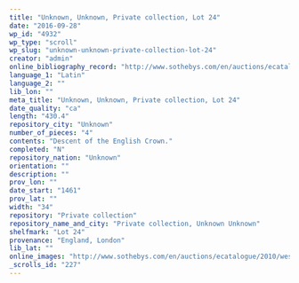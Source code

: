 ```yaml
---
title: "Unknown, Unknown, Private collection, Lot 24"
date: "2016-09-28"
wp_id: "4932"
wp_type: "scroll"
wp_slug: "unknown-unknown-private-collection-lot-24"
creator: "admin"
online_bibliography_record: "http://www.sothebys.com/en/auctions/ecatalogue/2010/western-manuscripts-and-miniatures-l10240/lot.24.html"
language_1: "Latin"
language_2: ""
lib_lon: ""
meta_title: "Unknown, Unknown, Private collection, Lot 24"
date_quality: "ca"
length: "430.4"
repository_city: "Unknown"
number_of_pieces: "4"
contents: "Descent of the English Crown."
completed: "N"
repository_nation: "Unknown"
orientation: ""
description: ""
prov_lon: ""
date_start: "1461"
prov_lat: ""
width: "34"
repository: "Private collection"
repository_name_and_city: "Private collection, Unknown Unknown"
shelfmark: "Lot 24"
provenance: "England, London"
lib_lat: ""
online_images: "http://www.sothebys.com/en/auctions/ecatalogue/2010/western-manuscripts-and-miniatures-l10240/lot.24.html"
_scrolls_id: "227"
---
```



